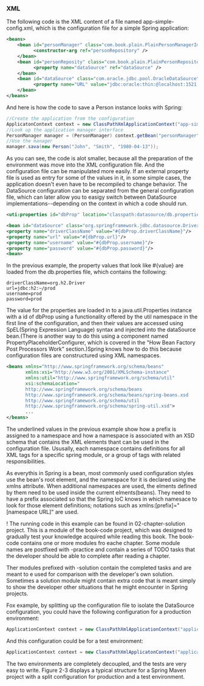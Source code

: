 ### XML
The following code is the XML content of a file named app-simple-config.xml, which is the configuration file for a simple Spring application:
```xml
<beans>
	<bean id="personManager" class="com.book.plain.PlainPersonManagerImpl">
	      <constructor-arg ref="personRepository" />
	</bean>
	<bean id="personReposity" class="com.book.plain.PlainPersonRepository">
	      <property name="dataSource" ref="dataSource" />
	</bean>
	<bean id="dataSource" class="com.oracle.jdbc.pool.OracleDataSource">
	      <property name="URL" value="jdbc:oracle:thin:@localhost:1521:orcl" />
	</bean>
</beans>
```
And here is how the code to save a Person instance looks with Spring:
```java
//Create the application from the configuration
ApplicatonContext context = new ClassPathXmlApplicationContext("app-simple-config.xml");
//Look up the application manager interface
PersonManager manager = (PersonManager) context.getBean("personManager");
//Use the manager
manager.sava(new Person("John", "Smith", "1980-04-13"));
```

As you can see, the code is alot smaller, because all the preparation of the environment was move into the XML configuration file. And the configuration file can be manipulated more easily. If an external property file is used as entry for some of the values in it, in some simple cases, the application doesn't even have to be recompiled to change behavior. The DataSource configuration can be separated from the general configuration file, which can later allow you to easigy switch between DataSource implementations--depending on the context in which a code should run.

```xml
<uti:properties id="dbProp" location="classpath:datasource/db.properties"/>

<bean id="dataSource" class="org.springframework.jdbc.datasource.DriverManagerDataSource">
<property name="driverClassName" value="#{dbProp.driverClassName}"/>
<property name="url" value="#{dbProp.url}"/>
<property name="username" value="#{dbProp.username}"/>
<property name="password" value="#{dbProp.password}"/>
<bean>
```

In the previous example, the property values that look like #{value} are loaded from the db.properties file, which contains the following:
```
driverClassName=org.h2.Driver
url=jdbc:h2:~/prod
username=prod
password=prod
```
The value for the properties are loaded in to a java.util.Properties instance with a id of dbProp using a functionality offered by the util namespace in the first line of the configuration, and then their values are accessed using SpEL(Spring Expression Language) syntax and injected into the dataSource bean.(There is another way to do this using a component named PropertyPlaceholderConfigurer, which is covered in the "How Bean Factory Post Processors Work" section.)Spring knows how to do this because configuration files are constructured using XML namespaces.

```xml
<beans xmlns="http://www.springframework.org/schema/beans"
       xmlns:xsi="http://www.w3.org/2001/XMLSchema-instance"
       xmlns:util="http://www.springframework.org/schema/util"
       xsi:schemaLocation="
       http://www.springframework.org/schema/beans
       http://www.springframework.org/schema/beans/spring-beans.xsd
       http://www.springframework.org/schema/util
       http://www.springframework.org/schema/spring-util.xsd">
       ...
</beans>
```

The underlined values in the previous example show how a prefix is assigned to a namespace and how a namespace is associated with an XSD schema that contains the XML elements thant can be used in the configuration file. Ususally, each namespace contains definitions for all XML tags for a specific spring module, or a group of tags with related responsibilities.

As everythis in Spring is a bean, most commonly used configuration styles use the bean's root element, and the namespace for it is declared using the xmlns attribute. When additional namespaces are used, the elments defined by them need to be used inside the current elments(beans). They need to have a prefix associated so that the Spring IoC knows in which namesace to look for those element definitions; notations such as xmlns:[prefix]="[namespace URL]" are used.

! The running code in this example can be found in 02-chapter-solution project. This is a module of the book-code project, which was designed to gradually test your knowledge acquired while reading this book. The book-code contains one or more modules fro eache chapter. Some module names are postfixed with -practice and contain a series of TODO tasks that the developer should be able to complete after reading a chapter.

Ther modules prefixed with -solution contain the completed tasks and are meant to e used for comparison with the developer's own solution. Sometimes a solution module might contain extra code that is meant simply to show the developer other situations that he might encounter in Spring projects.

Fox example, by splitting up the configuration file to isolate the DataSource configuration, you could have the following configuration for a production environment:
```java
ApplicationContext context = new ClassPathXmlApplicationContext("application-config.xml", "db-config.xml");

```
And this configuration could be for a test environment:
```java
ApplicationContext context = new ClassPathXmlApplicatonContext("application-config.xml","test-db-config.xml");
```

The two environments are completely decoupled, and the tests are very easy to write. Figure 2-3 displays a typical structure for a Spring Maven project with a split configuration for production and a test environment.


